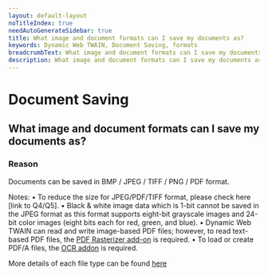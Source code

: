 ```yaml
---
layout: default-layout
noTitleIndex: true
needAutoGenerateSidebar: true
title: What image and document formats can I save my documents as?
keywords: Dynamic Web TWAIN, Document Saving, formats
breadcrumbText: What image and document formats can I save my documents as?
description: What image and document formats can I save my documents as?
---
```


# Document Saving

## What image and document formats can I save my documents as?

### Reason

Documents can be saved in BMP / JPEG / TIFF / PNG / PDF format.

Notes:
• To reduce the size for JPEG/PDF/TIFF format, please check here [link to Q4/Q5].
• Black & white image data which is 1-bit cannot be saved in the JPEG format as this format supports eight-bit grayscale images and 24-bit color images (eight bits each for red, green, and blue).
• Dynamic Web TWAIN can read and write image-based PDF files; however, to read text-based PDF files, the <a href="https://www.dynamsoft.com/web-twain/docs/indepth/features/pdf.html?ver=latest" target="_blank">PDF Rasterizer add-on</a> is required.
• To load or create PDF/A files, the <a href="https://www.dynamsoft.com/web-twain/docs/indepth/features/OCR.html?ver=latest" target="_blank">OCR addon</a> is required.

More details of each file type can be found <a href="https://www.dynamsoft.com/web-twain/docs/getstarted/filetype.html?ver=latest" target="_blank">here</a>
